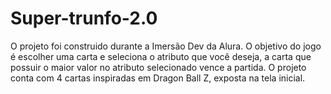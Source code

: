 # Super-trunfo-2.0
O projeto foi construido durante a Imersão Dev da Alura. O objetivo do jogo é escolher uma carta e seleciona o atributo que você deseja,
a carta que possuir o maior valor no atributo selecionado vence a partida. O projeto conta com 4 cartas inspiradas em Dragon Ball Z, exposta na tela inicial.

